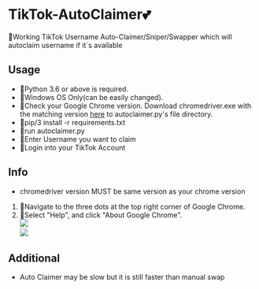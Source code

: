 # TikTok-AutoClaimer💕
🐉Working TikTok Username Auto-Claimer/Sniper/Swapper which will autoclaim username if it´s available
## Usage
- 🐉Python 3.6 or above is required.
- 🐉Windows OS Only(can be easily changed).
- 🐉Check your Google Chrome version. Download chromedriver.exe with the matching version [here](https://chromedriver.chromium.org/downloads) to autoclaimer.py's file directory.
- 🐉pip/3 install -r requirements.txt
- 🐉run autoclaimer.py 
- 🐉Enter Username you want to claim
- 🐉Login into your TikTok Account
## Info
- chromedriver version MUST be same version as your chrome version
1. 🐉Navigate to the three dots at the top right corner of Google Chrome.
2. 🐉Select "Help", and click "About Google Chrome".<br>
![](https://i.imgur.com/PiL1MEy.png)<br>
![](https://i.imgur.com/aluXidt.png)
## Additional 
- Auto Claimer may be slow but it is still faster than manual swap
